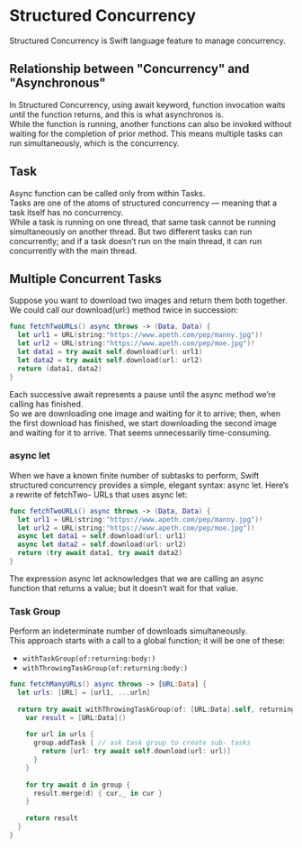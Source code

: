 # Structured Concurrency
Structured Concurrency is Swift language feature to manage concurrency.

## Relationship between "Concurrency" and "Asynchronous" 
In Structured Concurrency, using await keyword, function invocation waits until the function returns, and this is what asynchronos is.  
While the function is running, another functions can also be invoked without waiting for the completion of prior method. This means multiple tasks can run simultaneously, which is the concurrency.

## Task
Async function can be called only from within Tasks.  
Tasks are one of the atoms of structured concurrency — meaning that a task itself has no concurrency.  
While a task is running on one thread, that same task cannot be running simultaneously on another thread. 
But two different tasks can run concurrently; and if a task doesn’t run on the main thread, it can run concurrently with the main thread.  

## Multiple Concurrent Tasks
Suppose you want to download two images and return them both together. We could call our download(url:) method twice in succession:
```swift
func fetchTwoURLs() async throws -> (Data, Data) {
  let url1 = URL(string:"https://www.apeth.com/pep/manny.jpg")!
  let url2 = URL(string:"https://www.apeth.com/pep/moe.jpg")!
  let data1 = try await self.download(url: url1)
  let data2 = try await self.download(url: url2)
  return (data1, data2)
}
```
Each successive await represents a pause until the async method we’re calling has finished.  
So we are downloading one image and waiting for it to arrive; then, when the first download has finished, we start downloading the second image and waiting for it to arrive. That seems unnecessarily time-consuming.

### async let
When we have a known finite number of subtasks to perform, Swift structured concurrency provides a simple, elegant syntax: async let. Here’s a rewrite of fetchTwo- URLs that uses async let:
```swift
func fetchTwoURLs() async throws -> (Data, Data) {
  let url1 = URL(string:"https://www.apeth.com/pep/manny.jpg")!
  let url2 = URL(string:"https://www.apeth.com/pep/moe.jpg")!
  async let data1 = self.download(url: url1)
  async let data2 = self.download(url: url2)
  return (try await data1, try await data2)
}
```
The expression async let acknowledges that we are calling an async function that returns a value; but it doesn’t wait for that value. 

### Task Group
Perform an indeterminate number of downloads simultaneously.  
This approach starts with a call to a global function; it will be one of these:  
- `withTaskGroup(of:returning:body:)`
- `withThrowingTaskGroup(of:returning:body:)`
```swift
func fetchManyURLs() async throws -> [URL:Data] {
  let urls: [URL] = [url1, ...urln]
  
  return try await withThrowingTaskGroup(of: [URL:Data].self, returning: [URL:Data].self) { group in
    var result = [URL:Data]()
    
    for url in urls {
      group.addTask { // ask task group to create sub‐ tasks
        return [url: try await self.download(url: url)]
      }
    }
    
    for try await d in group {
      result.merge(d) { cur,_ in cur }
    }
    
    return result
  } 
}
```
